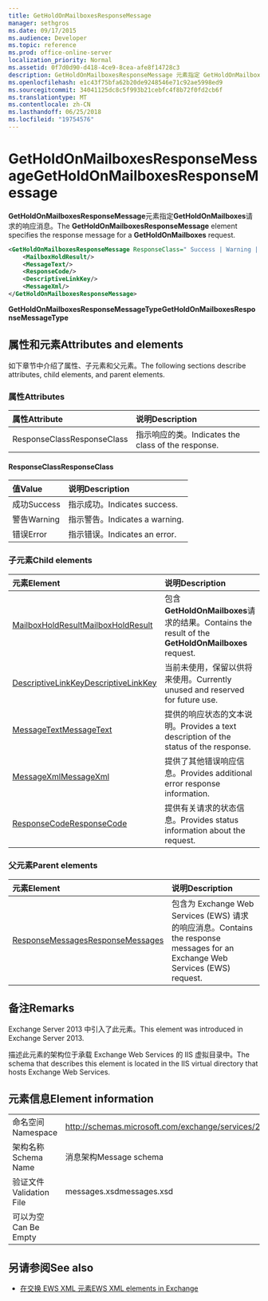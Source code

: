 ```yaml
---
title: GetHoldOnMailboxesResponseMessage
manager: sethgros
ms.date: 09/17/2015
ms.audience: Developer
ms.topic: reference
ms.prod: office-online-server
localization_priority: Normal
ms.assetid: 0f7d0d90-d418-4ce9-8cea-afe8f14728c3
description: GetHoldOnMailboxesResponseMessage 元素指定 GetHoldOnMailboxes 请求的响应消息。
ms.openlocfilehash: e1c43f75bfa62b20de9248546e71c92ae5998ed9
ms.sourcegitcommit: 34041125dc8c5f993b21cebfc4f8b72f0fd2cb6f
ms.translationtype: MT
ms.contentlocale: zh-CN
ms.lasthandoff: 06/25/2018
ms.locfileid: "19754576"
---
```

# <a name="getholdonmailboxesresponsemessage"></a><span data-ttu-id="2a0b7-103">GetHoldOnMailboxesResponseMessage</span><span class="sxs-lookup"><span data-stu-id="2a0b7-103">GetHoldOnMailboxesResponseMessage</span></span>

<span data-ttu-id="2a0b7-104">**GetHoldOnMailboxesResponseMessage**元素指定**GetHoldOnMailboxes**请求的响应消息。</span><span class="sxs-lookup"><span data-stu-id="2a0b7-104">The **GetHoldOnMailboxesResponseMessage** element specifies the response message for a **GetHoldOnMailboxes** request.</span></span> 
  
```XML
<GetHoldOnMailboxesResponseMessage ResponseClass=" Success | Warning | Error ">
    <MailboxHoldResult/>
    <MessageText/>
    <ResponseCode/>
    <DescriptiveLinkKey/>
    <MessageXml/>
</GetHoldOnMailboxesResponseMessage>
```

 <span data-ttu-id="2a0b7-105">**GetHoldOnMailboxesResponseMessageType**</span><span class="sxs-lookup"><span data-stu-id="2a0b7-105">**GetHoldOnMailboxesResponseMessageType**</span></span>
## <a name="attributes-and-elements"></a><span data-ttu-id="2a0b7-106">属性和元素</span><span class="sxs-lookup"><span data-stu-id="2a0b7-106">Attributes and elements</span></span>

<span data-ttu-id="2a0b7-107">如下章节中介绍了属性、子元素和父元素。</span><span class="sxs-lookup"><span data-stu-id="2a0b7-107">The following sections describe attributes, child elements, and parent elements.</span></span>
  
### <a name="attributes"></a><span data-ttu-id="2a0b7-108">属性</span><span class="sxs-lookup"><span data-stu-id="2a0b7-108">Attributes</span></span>

|<span data-ttu-id="2a0b7-109">**属性**</span><span class="sxs-lookup"><span data-stu-id="2a0b7-109">**Attribute**</span></span>|<span data-ttu-id="2a0b7-110">**说明**</span><span class="sxs-lookup"><span data-stu-id="2a0b7-110">**Description**</span></span>|
|:-----|:-----|
|<span data-ttu-id="2a0b7-111">ResponseClass</span><span class="sxs-lookup"><span data-stu-id="2a0b7-111">ResponseClass</span></span>  <br/> |<span data-ttu-id="2a0b7-112">指示响应的类。</span><span class="sxs-lookup"><span data-stu-id="2a0b7-112">Indicates the class of the response.</span></span>  <br/> |
   
#### <a name="responseclass"></a><span data-ttu-id="2a0b7-113">ResponseClass</span><span class="sxs-lookup"><span data-stu-id="2a0b7-113">ResponseClass</span></span>

|<span data-ttu-id="2a0b7-114">**值**</span><span class="sxs-lookup"><span data-stu-id="2a0b7-114">**Value**</span></span>|<span data-ttu-id="2a0b7-115">**说明**</span><span class="sxs-lookup"><span data-stu-id="2a0b7-115">**Description**</span></span>|
|:-----|:-----|
|<span data-ttu-id="2a0b7-116">成功</span><span class="sxs-lookup"><span data-stu-id="2a0b7-116">Success</span></span>  <br/> |<span data-ttu-id="2a0b7-117">指示成功。</span><span class="sxs-lookup"><span data-stu-id="2a0b7-117">Indicates success.</span></span>  <br/> |
|<span data-ttu-id="2a0b7-118">警告</span><span class="sxs-lookup"><span data-stu-id="2a0b7-118">Warning</span></span>  <br/> |<span data-ttu-id="2a0b7-119">指示警告。</span><span class="sxs-lookup"><span data-stu-id="2a0b7-119">Indicates a warning.</span></span>  <br/> |
|<span data-ttu-id="2a0b7-120">错误</span><span class="sxs-lookup"><span data-stu-id="2a0b7-120">Error</span></span>  <br/> |<span data-ttu-id="2a0b7-121">指示错误。</span><span class="sxs-lookup"><span data-stu-id="2a0b7-121">Indicates an error.</span></span>  <br/> |
   
### <a name="child-elements"></a><span data-ttu-id="2a0b7-122">子元素</span><span class="sxs-lookup"><span data-stu-id="2a0b7-122">Child elements</span></span>

|<span data-ttu-id="2a0b7-123">**元素**</span><span class="sxs-lookup"><span data-stu-id="2a0b7-123">**Element**</span></span>|<span data-ttu-id="2a0b7-124">**说明**</span><span class="sxs-lookup"><span data-stu-id="2a0b7-124">**Description**</span></span>|
|:-----|:-----|
|[<span data-ttu-id="2a0b7-125">MailboxHoldResult</span><span class="sxs-lookup"><span data-stu-id="2a0b7-125">MailboxHoldResult</span></span>](mailboxholdresult.md) <br/> |<span data-ttu-id="2a0b7-126">包含**GetHoldOnMailboxes**请求的结果。</span><span class="sxs-lookup"><span data-stu-id="2a0b7-126">Contains the result of the **GetHoldOnMailboxes** request.</span></span>  <br/> |
|[<span data-ttu-id="2a0b7-127">DescriptiveLinkKey</span><span class="sxs-lookup"><span data-stu-id="2a0b7-127">DescriptiveLinkKey</span></span>](descriptivelinkkey.md) <br/> |<span data-ttu-id="2a0b7-128">当前未使用，保留以供将来使用。</span><span class="sxs-lookup"><span data-stu-id="2a0b7-128">Currently unused and reserved for future use.</span></span>  <br/> |
|[<span data-ttu-id="2a0b7-129">MessageText</span><span class="sxs-lookup"><span data-stu-id="2a0b7-129">MessageText</span></span>](messagetext.md) <br/> |<span data-ttu-id="2a0b7-130">提供的响应状态的文本说明。</span><span class="sxs-lookup"><span data-stu-id="2a0b7-130">Provides a text description of the status of the response.</span></span>  <br/> |
|[<span data-ttu-id="2a0b7-131">MessageXml</span><span class="sxs-lookup"><span data-stu-id="2a0b7-131">MessageXml</span></span>](messagexml.md) <br/> |<span data-ttu-id="2a0b7-132">提供了其他错误响应信息。</span><span class="sxs-lookup"><span data-stu-id="2a0b7-132">Provides additional error response information.</span></span>  <br/> |
|[<span data-ttu-id="2a0b7-133">ResponseCode</span><span class="sxs-lookup"><span data-stu-id="2a0b7-133">ResponseCode</span></span>](responsecode.md) <br/> |<span data-ttu-id="2a0b7-134">提供有关请求的状态信息。</span><span class="sxs-lookup"><span data-stu-id="2a0b7-134">Provides status information about the request.</span></span>  <br/> |
   
### <a name="parent-elements"></a><span data-ttu-id="2a0b7-135">父元素</span><span class="sxs-lookup"><span data-stu-id="2a0b7-135">Parent elements</span></span>

|<span data-ttu-id="2a0b7-136">**元素**</span><span class="sxs-lookup"><span data-stu-id="2a0b7-136">**Element**</span></span>|<span data-ttu-id="2a0b7-137">**说明**</span><span class="sxs-lookup"><span data-stu-id="2a0b7-137">**Description**</span></span>|
|:-----|:-----|
|[<span data-ttu-id="2a0b7-138">ResponseMessages</span><span class="sxs-lookup"><span data-stu-id="2a0b7-138">ResponseMessages</span></span>](responsemessages.md) <br/> |<span data-ttu-id="2a0b7-139">包含为 Exchange Web Services (EWS) 请求的响应消息。</span><span class="sxs-lookup"><span data-stu-id="2a0b7-139">Contains the response messages for an Exchange Web Services (EWS) request.</span></span>  <br/> |
   
## <a name="remarks"></a><span data-ttu-id="2a0b7-140">备注</span><span class="sxs-lookup"><span data-stu-id="2a0b7-140">Remarks</span></span>

<span data-ttu-id="2a0b7-141">Exchange Server 2013 中引入了此元素。</span><span class="sxs-lookup"><span data-stu-id="2a0b7-141">This element was introduced in Exchange Server 2013.</span></span>
  
<span data-ttu-id="2a0b7-142">描述此元素的架构位于承载 Exchange Web Services 的 IIS 虚拟目录中。</span><span class="sxs-lookup"><span data-stu-id="2a0b7-142">The schema that describes this element is located in the IIS virtual directory that hosts Exchange Web Services.</span></span>
  
## <a name="element-information"></a><span data-ttu-id="2a0b7-143">元素信息</span><span class="sxs-lookup"><span data-stu-id="2a0b7-143">Element information</span></span>

|||
|:-----|:-----|
|<span data-ttu-id="2a0b7-144">命名空间</span><span class="sxs-lookup"><span data-stu-id="2a0b7-144">Namespace</span></span>  <br/> |http://schemas.microsoft.com/exchange/services/2006/messages  <br/> |
|<span data-ttu-id="2a0b7-145">架构名称</span><span class="sxs-lookup"><span data-stu-id="2a0b7-145">Schema Name</span></span>  <br/> |<span data-ttu-id="2a0b7-146">消息架构</span><span class="sxs-lookup"><span data-stu-id="2a0b7-146">Message schema</span></span>  <br/> |
|<span data-ttu-id="2a0b7-147">验证文件</span><span class="sxs-lookup"><span data-stu-id="2a0b7-147">Validation File</span></span>  <br/> |<span data-ttu-id="2a0b7-148">messages.xsd</span><span class="sxs-lookup"><span data-stu-id="2a0b7-148">messages.xsd</span></span>  <br/> |
|<span data-ttu-id="2a0b7-149">可以为空</span><span class="sxs-lookup"><span data-stu-id="2a0b7-149">Can Be Empty</span></span>  <br/> ||
   
## <a name="see-also"></a><span data-ttu-id="2a0b7-150">另请参阅</span><span class="sxs-lookup"><span data-stu-id="2a0b7-150">See also</span></span>



- [<span data-ttu-id="2a0b7-151">在交换 EWS XML 元素</span><span class="sxs-lookup"><span data-stu-id="2a0b7-151">EWS XML elements in Exchange</span></span>](ews-xml-elements-in-exchange.md)

